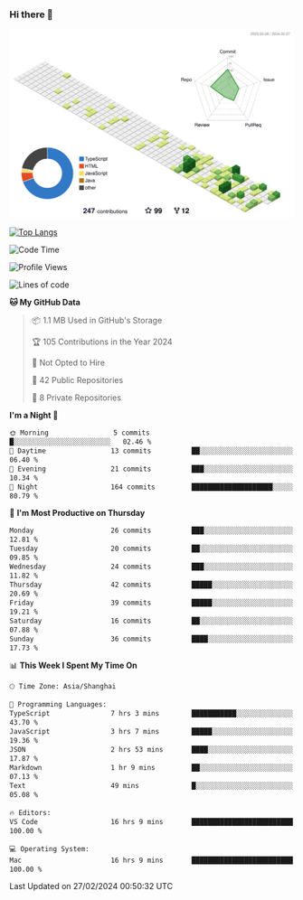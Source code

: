 ### Hi there 👋

![](./profile-3d-contrib/profile-green-animate.svg)

 

[![Top Langs](https://github-readme-stats.vercel.app/api/top-langs/?username=tonyljx)](https://github.com/anuraghazra/github-readme-stats)


 

<!--START_SECTION:waka-->
![Code Time](http://img.shields.io/badge/Code%20Time-167%20hrs%2026%20mins-blue)

![Profile Views](http://img.shields.io/badge/Profile%20Views-3-blue)

![Lines of code](https://img.shields.io/badge/From%20Hello%20World%20I%27ve%20Written-265.9%20thousand%20lines%20of%20code-blue)

**🐱 My GitHub Data** 

> 📦 1.1 MB Used in GitHub's Storage 
 > 
> 🏆 105 Contributions in the Year 2024
 > 
> 🚫 Not Opted to Hire
 > 
> 📜 42 Public Repositories 
 > 
> 🔑 8 Private Repositories 
 > 
**I'm a Night 🦉** 

```text
🌞 Morning                5 commits           █░░░░░░░░░░░░░░░░░░░░░░░░   02.46 % 
🌆 Daytime                13 commits          ██░░░░░░░░░░░░░░░░░░░░░░░   06.40 % 
🌃 Evening                21 commits          ███░░░░░░░░░░░░░░░░░░░░░░   10.34 % 
🌙 Night                  164 commits         ████████████████████░░░░░   80.79 % 
```
📅 **I'm Most Productive on Thursday** 

```text
Monday                   26 commits          ███░░░░░░░░░░░░░░░░░░░░░░   12.81 % 
Tuesday                  20 commits          ██░░░░░░░░░░░░░░░░░░░░░░░   09.85 % 
Wednesday                24 commits          ███░░░░░░░░░░░░░░░░░░░░░░   11.82 % 
Thursday                 42 commits          █████░░░░░░░░░░░░░░░░░░░░   20.69 % 
Friday                   39 commits          █████░░░░░░░░░░░░░░░░░░░░   19.21 % 
Saturday                 16 commits          ██░░░░░░░░░░░░░░░░░░░░░░░   07.88 % 
Sunday                   36 commits          ████░░░░░░░░░░░░░░░░░░░░░   17.73 % 
```


📊 **This Week I Spent My Time On** 

```text
🕑︎ Time Zone: Asia/Shanghai

💬 Programming Languages: 
TypeScript               7 hrs 3 mins        ███████████░░░░░░░░░░░░░░   43.70 % 
JavaScript               3 hrs 7 mins        █████░░░░░░░░░░░░░░░░░░░░   19.36 % 
JSON                     2 hrs 53 mins       ████░░░░░░░░░░░░░░░░░░░░░   17.87 % 
Markdown                 1 hr 9 mins         ██░░░░░░░░░░░░░░░░░░░░░░░   07.13 % 
Text                     49 mins             █░░░░░░░░░░░░░░░░░░░░░░░░   05.08 % 

🔥 Editors: 
VS Code                  16 hrs 9 mins       █████████████████████████   100.00 % 

💻 Operating System: 
Mac                      16 hrs 9 mins       █████████████████████████   100.00 % 
```


 Last Updated on 27/02/2024 00:50:32 UTC
<!--END_SECTION:waka-->
